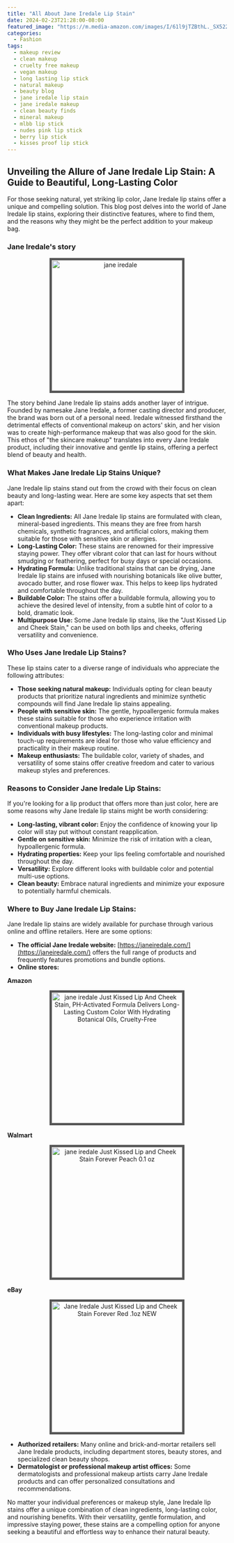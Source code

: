 ```yaml
---
title: "All About Jane Iredale Lip Stain"
date: 2024-02-23T21:28:00-08:00
featured_image: "https://m.media-amazon.com/images/I/61l9jTZBthL._SX522_.jpg"
categories:
  - Fashion
tags:
  - makeup review
  - clean makeup
  - cruelty free makeup
  - vegan makeup
  - long lasting lip stick
  - natural makeup
  - beauty blog
  - jane iredale lip stain
  - jane iredale makeup
  - clean beauty finds
  - mineral makeup
  - mlbb lip stick
  - nudes pink lip stick
  - berry lip stick
  - kisses proof lip stick
---
```


## Unveiling the Allure of Jane Iredale Lip Stain: A Guide to Beautiful, Long-Lasting Color

For those seeking natural, yet striking lip color, Jane Iredale lip stains offer a unique and compelling solution. This blog post delves into the world of Jane Iredale lip stains, exploring their distinctive features, where to find them, and the reasons why they might be the perfect addition to your makeup bag.

### Jane Iredale's story

<p align="center">
<img style="border: 5px solid #555" src="https://i.shgcdn.com/47d51446-b714-4511-9e93-d5cfdf4ca856/-/format/auto/-/preview/3000x3000/-/quality/best/" width="300" alt="jane iredale" />
</p>

The story behind Jane Iredale lip stains adds another layer of intrigue. Founded by namesake Jane Iredale, a former casting director and producer, the brand was born out of a personal need. Iredale witnessed firsthand the detrimental effects of conventional makeup on actors' skin, and her vision was to create high-performance makeup that was also good for the skin. This ethos of "the skincare makeup" translates into every Jane Iredale product, including their innovative and gentle lip stains, offering a perfect blend of beauty and health. 

### What Makes Jane Iredale Lip Stains Unique?

Jane Iredale lip stains stand out from the crowd with their focus on clean beauty and long-lasting wear. Here are some key aspects that set them apart:

* **Clean Ingredients:** All Jane Iredale lip stains are formulated with clean, mineral-based ingredients. This means they are free from harsh chemicals, synthetic fragrances, and artificial colors, making them suitable for those with sensitive skin or allergies.
* **Long-Lasting Color:** These stains are renowned for their impressive staying power. They offer vibrant color that can last for hours without smudging or feathering, perfect for busy days or special occasions.
* **Hydrating Formula:** Unlike traditional stains that can be drying, Jane Iredale lip stains are infused with nourishing botanicals like olive butter, avocado butter, and rose flower wax. This helps to keep lips hydrated and comfortable throughout the day.
* **Buildable Color:** The stains offer a buildable formula, allowing you to achieve the desired level of intensity, from a subtle hint of color to a bold, dramatic look.
* **Multipurpose Use:** Some Jane Iredale lip stains, like the "Just Kissed Lip and Cheek Stain," can be used on both lips and cheeks, offering versatility and convenience.

### Who Uses Jane Iredale Lip Stains?

These lip stains cater to a diverse range of individuals who appreciate the following attributes:

* **Those seeking natural makeup:** Individuals opting for clean beauty products that prioritize natural ingredients and minimize synthetic compounds will find Jane Iredale lip stains appealing.
* **People with sensitive skin:** The gentle, hypoallergenic formula makes these stains suitable for those who experience irritation with conventional makeup products.
* **Individuals with busy lifestyles:** The long-lasting color and minimal touch-up requirements are ideal for those who value efficiency and practicality in their makeup routine.
* **Makeup enthusiasts:** The buildable color, variety of shades, and versatility of some stains offer creative freedom and cater to various makeup styles and preferences.

### Reasons to Consider Jane Iredale Lip Stains:

If you're looking for a lip product that offers more than just color, here are some reasons why Jane Iredale lip stains might be worth considering:

* **Long-lasting, vibrant color:** Enjoy the confidence of knowing your lip color will stay put without constant reapplication.
* **Gentle on sensitive skin:** Minimize the risk of irritation with a clean, hypoallergenic formula.
* **Hydrating properties:** Keep your lips feeling comfortable and nourished throughout the day.
* **Versatility:** Explore different looks with buildable color and potential multi-use options.
* **Clean beauty:** Embrace natural ingredients and minimize your exposure to potentially harmful chemicals.

<script async src="https://pagead2.googlesyndication.com/pagead/js/adsbygoogle.js"></script>
<!-- cpa -->
<ins class="adsbygoogle"
     style="display:block"
     data-ad-client="ca-pub-2843564932689995"
     data-ad-slot="3526097725"
     data-ad-format="auto"
     data-full-width-responsive="true"></ins>
<script>
     (adsbygoogle = window.adsbygoogle || []).push({});
</script>

### Where to Buy Jane Iredale Lip Stains:

Jane Iredale lip stains are widely available for purchase through various online and offline retailers. Here are some options:

* **The official Jane Iredale website:** [https://janeiredale.com/](https://janeiredale.com/) offers the full range of products and frequently features promotions and bundle options.
* **Online stores:**

**Amazon**
<p align="center">
<a href="https://a.co/d/du700bC"><img style="border: 5px solid #555" src="https://m.media-amazon.com/images/I/61l9jTZBthL._SX522_.jpg" width="300" alt="jane iredale Just Kissed Lip And Cheek Stain, PH-Activated Formula Delivers Long-Lasting Custom Color With Hydrating Botanical Oils, Cruelty-Free" /></a>
</p>

**Walmart**
<p align="center">
<a href="https://www.walmart.com/ip/jane-iredale-Just-Kissed-Lip-and-Cheek-Stain-Forever-Peach-0-1-oz/183437441?athbdg=L1600&from=/search"><img style="border: 5px solid #555" src="https://i5.walmartimages.com/seo/jane-iredale-Just-Kissed-Lip-and-Cheek-Stain-Forever-Peach-0-1-oz_dfd7763a-310c-4768-ba77-9c45d1d89808.dd5ec9e293cd7b036cdf7bfd9a23ba75.jpeg?odnHeight=640&odnWidth=640&odnBg=FFFFFF" width="300" alt="jane iredale Just Kissed Lip and Cheek Stain Forever Peach 0.1 oz" /></a>
</p>

**eBay**
<p align="center">
<a href="https://www.ebay.com/itm/124339525033"><img style="border: 5px solid #555" src="https://i.ebayimg.com/images/g/IR8AAOSwcOJkDh8S/s-l1600.jpg" width="300" alt="Jane Iredale Just Kissed Lip and Cheek Stain Forever Red .1oz NEW" /></a>
</p>

* **Authorized retailers:** Many online and brick-and-mortar retailers sell Jane Iredale products, including department stores, beauty stores, and specialized clean beauty shops.
* **Dermatologist or professional makeup artist offices:** Some dermatologists and professional makeup artists carry Jane Iredale products and can offer personalized consultations and recommendations.

No matter your individual preferences or makeup style, Jane Iredale lip stains offer a unique combination of clean ingredients, long-lasting color, and nourishing benefits. With their versatility, gentle formulation, and impressive staying power, these stains are a compelling option for anyone seeking a beautiful and effortless way to enhance their natural beauty.
 